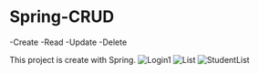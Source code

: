 # Spring-CRUD 
-Create
-Read
-Update
-Delete

This project is create with Spring. 
![Login1](https://user-images.githubusercontent.com/5539006/91186169-5e340700-e6f7-11ea-8bd4-5c2a06cb1253.png)
![List](https://user-images.githubusercontent.com/5539006/91186164-5d9b7080-e6f7-11ea-8834-bd5e7cc411a0.png)
![StudentList](https://user-images.githubusercontent.com/5539006/91186166-5e340700-e6f7-11ea-8394-6ff565e16521.png)
